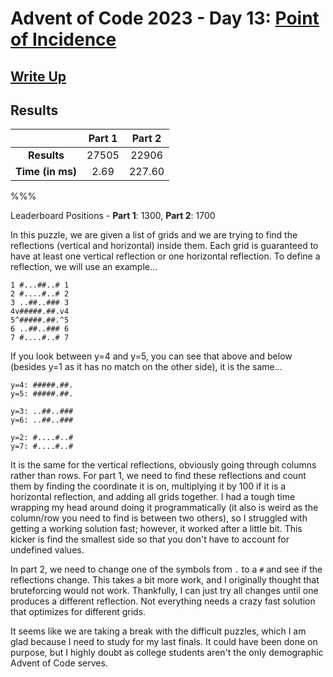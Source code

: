 # Advent of Code 2023 - Day 13: [Point of Incidence](https://adventofcode.com/2023/day/13)

## [Write Up](https://codingap.github.io/advent-of-code/writeups/2023/day13)
## Results
|| **Part 1** | **Part 2** |
|:--:|:---:|:---:|
| **Results** | 27505 | 22906 |
| **Time (in ms)** | 2.69 | 227.60 |

%%%

Leaderboard Positions - **Part 1**: 1300, **Part 2**: 1700

In this puzzle, we are given a list of grids and we are trying to find the reflections (vertical and horizontal) inside them. Each grid is guaranteed to have at least one vertical reflection or one horizontal reflection. To define a reflection, we will use an example...

```
1 #...##..# 1
2 #....#..# 2
3 ..##..### 3
4v#####.##.v4
5^#####.##.^5
6 ..##..### 6
7 #....#..# 7

```

If you look between y=4 and y=5, you can see that above and below (besides y=1 as it has no match on the other side), it is the same...

```
y=4: #####.##.
y=5: #####.##.

y=3: ..##..###
y=6: ..##..###

y=2: #....#..#
y=7: #....#..#
```

It is the same for the vertical reflections, obviously going through columns rather than rows. For part 1, we need to find these reflections and count them by finding the coordinate it is on, multiplying it by 100 if it is a horizontal reflection, and adding all grids together. I had a tough time wrapping my head around doing it programmatically (it also is weird as the column/row you need to find is between two others), so I struggled with getting a working solution fast; however, it worked after a little bit. This kicker is find the smallest side so that you don't have to account for undefined values.

In part 2, we need to change one of the symbols from `.` to a `#` and see if the reflections change. This takes a bit more work, and I originally thought that bruteforcing would not work. Thankfully, I can just try all changes until one produces a different reflection. Not everything needs a crazy fast solution that optimizes for different grids.

It seems like we are taking a break with the difficult puzzles, which I am glad because I need to study for my last finals. It could have been done on purpose, but I highly doubt as college students aren't the only demographic Advent of Code serves. 